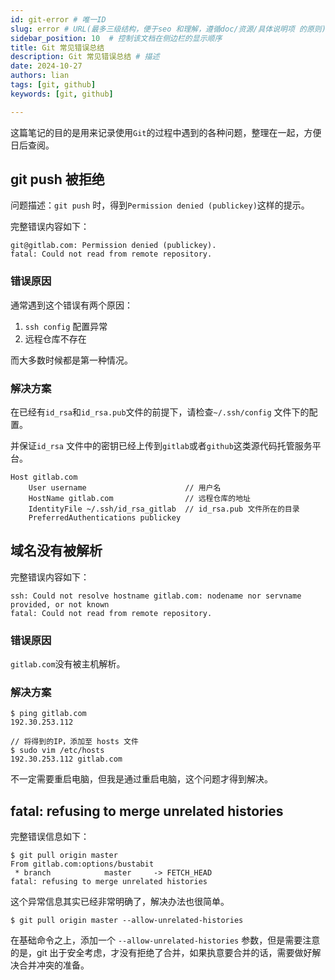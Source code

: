 ```yaml
---
id: git-error # 唯一ID
slug: error # URL(最多三级结构，便于seo 和理解，遵循doc/资源/具体说明项 的原则)
sidebar_position: 10  # 控制该文档在侧边栏的显示顺序
title: Git 常见错误总结
description: Git 常见错误总结 # 描述
date: 2024-10-27
authors: lian
tags: [git, github]
keywords: [git, github]

---
```





这篇笔记的目的是用来记录使用`Git`的过程中遇到的各种问题，整理在一起，方便日后查阅。

## git push 被拒绝
问题描述：`git push` 时，得到`Permission denied (publickey)`这样的提示。

完整错误内容如下：
```
git@gitlab.com: Permission denied (publickey).
fatal: Could not read from remote repository.
```

### 错误原因
通常遇到这个错误有两个原因：
1. `ssh config` 配置异常
2. 远程仓库不存在

而大多数时候都是第一种情况。

### 解决方案
在已经有`id_rsa`和`id_rsa.pub`文件的前提下，请检查`~/.ssh/config` 文件下的配置。

并保证`id_rsa` 文件中的密钥已经上传到`gitlab`或者`github`这类源代码托管服务平台。
```
Host gitlab.com
    User username                      // 用户名
    HostName gitlab.com                // 远程仓库的地址
    IdentityFile ~/.ssh/id_rsa_gitlab  // id_rsa.pub 文件所在的目录
    PreferredAuthentications publickey
```

## 域名没有被解析

完整错误内容如下：
```
ssh: Could not resolve hostname gitlab.com: nodename nor servname provided, or not known  
fatal: Could not read from remote repository.
```

### 错误原因
`gitlab.com`没有被主机解析。

### 解决方案
```
$ ping gitlab.com
192.30.253.112

// 将得到的IP，添加至 hosts 文件
$ sudo vim /etc/hosts
192.30.253.112 gitlab.com
```
不一定需要重启电脑，但我是通过重启电脑，这个问题才得到解决。

## fatal: refusing to merge unrelated histories

完整错误信息如下：
```
$ git pull origin master
From gitlab.com:options/bustabit
 * branch            master     -> FETCH_HEAD
fatal: refusing to merge unrelated histories
```

这个异常信息其实已经非常明确了，解决办法也很简单。

```
$ git pull origin master --allow-unrelated-histories
```
在基础命令之上，添加一个 `--allow-unrelated-histories` 参数，但是需要注意的是，git 出于安全考虑，才没有拒绝了合并，如果执意要合并的话，需要做好解决合并冲突的准备。


